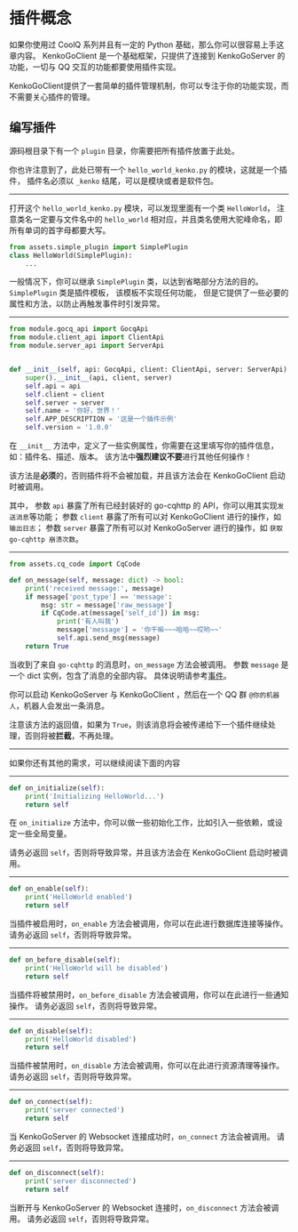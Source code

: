 # 插件概念

如果你使用过 CoolQ 系列并且有一定的 Python 基础，那么你可以很容易上手这章内容。
KenkoGoClient 是一个基础框架，只提供了连接到 KenkoGoServer 的功能，一切与 QQ 交互的功能都要使用插件实现。

KenkoGoClient提供了一套简单的插件管理机制，你可以专注于你的功能实现，而不需要关心插件的管理。

## 编写插件

源码根目录下有一个 `plugin` 目录，你需要把所有插件放置于此处。

你也许注意到了，此处已带有一个 `hello_world_kenko.py` 的模块，这就是一个插件，
插件名必须以 `_kenko` 结尾，可以是模块或者是软件包。

---

打开这个 `hello_world_kenko.py` 模块，可以发现里面有一个类 `HelloWorld`，
注意类名一定要与文件名中的 `hello_world` 相对应，并且类名使用大驼峰命名，即所有单词的首字母都要大写。

```python
from assets.simple_plugin import SimplePlugin
class HelloWorld(SimplePlugin):
    ...
```

一般情况下，你可以继承 `SimplePlugin` 类，以达到省略部分方法的目的。
`SimplePlugin` 类是插件模板， 该模板不实现任何功能，
但是它提供了一些必要的属性和方法，以防止再触发事件时引发异常。

---

```python
from module.gocq_api import GocqApi
from module.client_api import ClientApi
from module.server_api import ServerApi


def __init__(self, api: GocqApi, client: ClientApi, server: ServerApi):
    super().__init__(api, client, server)
    self.api = api
    self.client = client
    self.server = server
    self.name = '你好，世界！'
    self.APP_DESCRIPTION = '这是一个插件示例'
    self.version = '1.0.0'
```

在 `__init__` 方法中，定义了一些实例属性，你需要在这里填写你的插件信息，
如：插件名、描述、版本。
该方法中**强烈建议不要**进行其他任何操作！

该方法是**必须**的，否则插件将不会被加载，并且该方法会在 KenkoGoClient 启动时被调用。

其中，
参数 `api` 暴露了所有已经封装好的 go-cqhttp 的 API，你可以用其实现`发送消息`等功能；
参数 `client` 暴露了所有可以对 KenkoGoClient 进行的操作，如 `输出日志`；
参数 `server` 暴露了所有可以对 KenkoGoServer 进行的操作，如 `获取 go-cqhttp 崩溃次数`。

---

```python
from assets.cq_code import CqCode

def on_message(self, message: dict) -> bool:
    print('received message:', message)
    if message['post_type'] == 'message':
        msg: str = message['raw_message']
        if CqCode.at(message['self_id']) in msg:
            print('有人叫我')
            message['message'] = '你干嘛~~~哈哈~~哎哟~~'
            self.api.send_msg(message)
    return True
```

当收到了来自 `go-cqhttp` 的消息时，`on_message` 方法会被调用。
参数 `message` 是一个 dict 实例，包含了消息的全部内容。
具体说明请参考[事件](https://docs.go-cqhttp.org/event/#%E9%80%9A%E7%94%A8%E6%95%B0%E6%8D%AE)。

你可以启动 KenkoGoServer 与 KenkoGoClient ，然后在一个 QQ 群 `@你的机器人`，机器人会发出一条消息。

注意该方法的返回值，如果为 `True`，则该消息将会被传递给下一个插件继续处理，否则将被**拦截**，不再处理。

---

如果你还有其他的需求，可以继续阅读下面的内容

---

```python
def on_initialize(self):
    print('Initializing HelloWorld...')
    return self
```

在 `on_initialize` 方法中，你可以做一些初始化工作，比如引入一些依赖，或设定一些全局变量。

请务必返回 `self`，否则将导致异常，并且该方法会在 KenkoGoClient 启动时被调用。

---

```python
def on_enable(self):
    print('HelloWorld enabled')
    return self
```

当插件被启用时，`on_enable` 方法会被调用，你可以在此进行数据库连接等操作。
请务必返回 `self`，否则将导致异常。

---

```python
def on_before_disable(self):
    print('HelloWorld will be disabled')
    return self
```

当插件将被禁用时，`on_before_disable` 方法会被调用，你可以在此进行一些通知操作。
请务必返回 `self`，否则将导致异常。

---

```python
def on_disable(self):
    print('HelloWorld disabled')
    return self
```

当插件被禁用时，`on_disable` 方法会被调用，你可以在此进行资源清理等操作。
请务必返回 `self`，否则将导致异常。

---

```python
def on_connect(self):
    print('server connected')
    return self
```

当 KenkoGoServer 的 Websocket 连接成功时，`on_connect` 方法会被调用。
请务必返回 `self`，否则将导致异常。

---

```python
def on_disconnect(self):
    print('server disconnected')
    return self
```

当断开与 KenkoGoServer 的 Websocket 连接时，`on_disconnect` 方法会被调用。
请务必返回 `self`，否则将导致异常。
